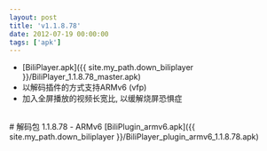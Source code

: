 ```yaml
---
layout: post
title: 'v1.1.8.78'
date: 2012-07-19 00:00:00
tags: ['apk']
---
```

- [BiliPlayer.apk]({{ site.my_path.down_biliplayer }}/BiliPlayer_1.1.8.78_master.apk)
- 以解码插件的方式支持ARMv6 (vfp)
- 加入全屏播放的视频长宽比, 以缓解烧屏恐惧症
<br />
# 解码包 1.1.8.78
- ARMv6 [BiliPlugin_armv6.apk]({{ site.my_path.down_biliplayer }}/BiliPlayer_plugin_armv6_1.1.8.78.apk)
